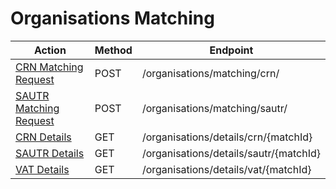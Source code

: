 # Organisations Matching #

| Action                                              | Method | Endpoint                                 |
|-----------------------------------------------------| ------ |------------------------------------------|
| [CRN Matching Request](crn-matching-request.md)     | POST   | /organisations/matching/crn/             |
| [SAUTR Matching Request](sautr-matching-request.md) | POST   | /organisations/matching/sautr/           |
| [CRN Details](crn-details.md)                       | GET    | /organisations/details/crn/\{matchId\}   |
| [SAUTR Details](sautr-details.md)                   | GET    | /organisations/details/sautr/\{matchId\} |
| [VAT Details](vat-details.md)                       | GET    | /organisations/details/vat/\{matchId\}   |
